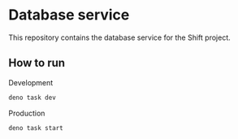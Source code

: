 # Database service

This repository contains the database service for the Shift project.

## How to run

Development

```bash
deno task dev
```

Production

```bash
deno task start
```
